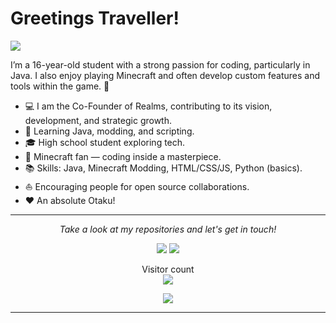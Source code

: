 # Greetings Traveller!

![](https://github.com/halfrost/halfrost/blob/master/icons/header_1.png)

I’m a 16-year-old student with a strong passion for coding, particularly in Java. I also enjoy playing Minecraft and often develop custom features and tools within the game. 🌃   

* 💻   I am the Co-Founder of Realms, contributing to its vision, development, and strategic growth.
* 👑   Learning Java, modding, and scripting.
* 🎓   High school student exploring tech.
* 🌱   Minecraft fan — coding inside a masterpiece.
* 📚   Skills: Java, Minecraft Modding, HTML/CSS/JS, Python (basics).
* ⛵   Encouraging people for open source collaborations.
* ❤️   An absolute Otaku!


<hr>
<p align="center">
  <i>Take a look at my repositories and let's get in touch!</i>

<p align="center">
<a href= "https://github.com/Sudo-simon"><img src="https://img.icons8.com/?size=30&id=bVGqATNwfhYq&format=png&color=000000"/></a>
<a href= "mailto:grandyprogrammes@gmail.com"><img src="https://img.icons8.com/?size=30&id=P7UIlhbpWzZm&format=png&color=000000"/></a>

</p>

<p align="center"> 
  Visitor count<br>
  <img src="https://profile-counter.glitch.me/sudo-simon/count.svg"/>
</p>

</p>


<p align="center">
<img src="https://i.pinimg.com/736x/3e/41/db/3e41dbe8f8a1ea76002644a3ab47e891.jpg">
</p>




---

